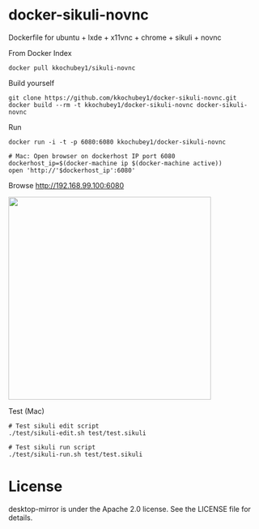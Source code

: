# docker-sikuli-novnc
Dockerfile for ubuntu + lxde + x11vnc + chrome + sikuli + novnc

From Docker Index
```
docker pull kkochubey1/sikuli-novnc
```

Build yourself
```
git clone https://github.com/kkochubey1/docker-sikuli-novnc.git
docker build --rm -t kkochubey1/docker-sikuli-novnc docker-sikuli-novnc
```

Run
```
docker run -i -t -p 6080:6080 kkochubey1/docker-sikuli-novnc

# Mac: Open browser on dockerhost IP port 6080
dockerhost_ip=$(docker-machine ip $(docker-machine active))
open 'http://'$dockerhost_ip':6080' 
```


Browse http://192.168.99.100:6080

<img src="https://raw.github.com/kkochubey1/docker-sikuli-novnc/master/screenshots/lxde.png" width=400/>


Test (Mac)
```
# Test sikuli edit script
./test/sikuli-edit.sh test/test.sikuli

# Test sikuli run script
./test/sikuli-run.sh test/test.sikuli
```


License
==================

desktop-mirror is under the Apache 2.0 license. See the LICENSE file for details.